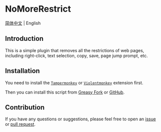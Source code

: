 # NoMoreRestrict

[简体中文](./README.zh-CN.md) | English

## Introduction

This is a simple plugin that removes all the restrictions of web pages, including right-click, text selection, copy, save, page jump prompt, etc.

## Installation

You need to install the [`Tampermonkey`](https://www.tampermonkey.net/) or [`Violentmonkey`](https://violentmonkey.github.io/get-it/) extension first.

Then you can install this script from [Greasy Fork](https://update.greasyfork.org/scripts/498848/%F0%9F%9A%ABNoMoreRestrict%F0%9F%9A%AB.user.js) or [GitHub](https://raw.githubusercontent.com/WCY-dt/NoMoreRestrict/main/NoMoreRestrict.user.js).

## Contribution

If you have any questions or suggestions, please feel free to open an [issue](https://github.com/WCY-dt/NoMoreRestrict/issues/new?assignees=WCY-dt&labels=help+wanted) or [pull request](https://github.com/WCY-dt/NoMoreRestrict/compare).
